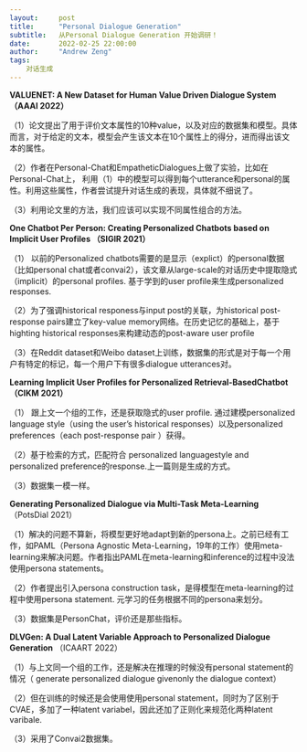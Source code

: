 ```yaml
---
layout:     post
title:      "Personal Dialogue Generation"
subtitle:   从Personal Dialogue Generation 开始调研！
date:       2022-02-25 22:00:00
author:     "Andrew Zeng"
tags:
    对话生成
---
```



**VALUENET: A New Dataset for Human Value Driven Dialogue System （AAAI 2022）**


（1）论文提出了用于评价文本属性的10种value，以及对应的数据集和模型。具体而言，对于给定的文本，模型会产生该文本在10个属性上的得分，进而得出该文本的属性。

（2）作者在Personal-Chat和EmpatheticDialogues上做了实验，比如在Personal-Chat上，
利用（1）中的模型可以得到每个utterance和personal的属性。利用这些属性，作者尝试提升对话生成的表现，具体就不细说了。

（3）利用论文里的方法，我们应该可以实现不同属性组合的方法。

**One Chatbot Per Person: Creating Personalized Chatbots based on Implicit User Profiles （SIGIR 2021）**


（1） 以前的Personalized chatbots需要的是显示（explict）的personal数据（比如personal chat或者convai2），该文章从large-scale的对话历史中提取隐式（implicit）的personal profiles. 基于学到的user profile来生成personalized responses.

（2）为了强调historical responess与input post的关联，为historical post-response pairs建立了key-value memory网络。在历史记忆的基础上，基于highting historical responses来构建动态的post-aware user profile

（3）在Reddit dataset和Weibo dataset上训练，数据集的形式是对于每一个用户有特定的标记，每一个用户下有很多dialogue utterances对。

**Learning Implicit User Profiles for Personalized Retrieval-BasedChatbot （CIKM 2021）**


（1） 跟上文一个组的工作，还是获取隐式的user profile. 通过建模personalized language style（using the user’s historical responses）以及personalized preferences（each post-response pair ）获得。

（2）基于检索的方式，匹配符合 personalized languagestyle and personalized preference的response.上一篇则是生成的方式。

（3）数据集一模一样。


**Generating Personalized Dialogue via Multi-Task Meta-Learning** （PotsDial 2021）

（1）解决的问题不算新，将模型更好地adapt到新的persona上。之前已经有工作，如PAML（Persona Agnostic Meta-Learning，19年的工作）使用meta-learning来解决问题。作者指出PAML在meta-learning和inference的过程中没法使用persona statements。

（2）作者提出引入persona construction task，是得模型在meta-learning的过程中使用persona statement. 元学习的任务根据不同的persona来划分。

（3）数据集是PersonChat，评价还是那些指标。

**DLVGen: A Dual Latent Variable Approach to Personalized Dialogue Generation** （ICAART 2022）

（1）与上文同一个组的工作，还是解决在推理的时候没有personal statement的情况（ generate  personalized  dialogue  givenonly the dialogue context）

（2）但在训练的时候还是会使用使用personal statement，同时为了区别于CVAE，多加了一种latent variabel，因此还加了正则化来规范化两种latent varibale.

（3）采用了Convai2数据集。

